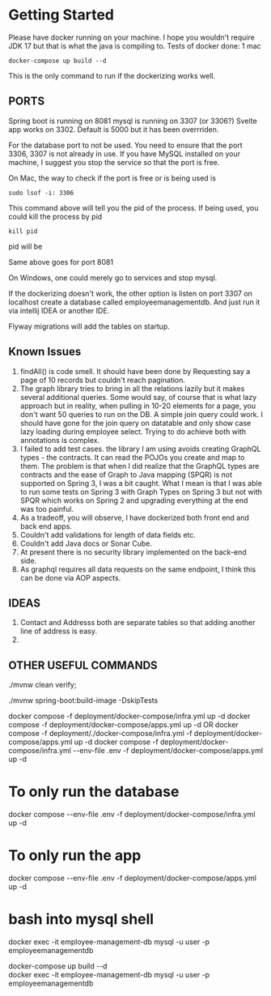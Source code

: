 # Getting Started

Please have docker running on your machine. I hope you wouldn't require JDK 17 but that is what the java is compiling to. 
Tests of docker done: 1 mac


`docker-compose up build --d `

This is the only command to run if the dockerizing works well.

## PORTS

Spring boot is running on 8081
mysql is running on 3307 (or 3306?)
Svelte app works on 3302. Default is 5000 but it has been overrriden. 

For the database port to not be used. You need to ensure that the port 3306, 3307 is not already in use.
If you have MySQL installed on your machine, I suggest you stop the service so that the port is free.

On Mac, the way to check if the port is free or is being used is

`sudo lsof -i: 3306`


This command above will tell you the pid of the process. If being used,  you could kill the process by pid

`kill pid`

pid will be

Same above goes for port 8081

On Windows, one could merely go to services and stop mysql.

If the dockerizing doesn't work, the other option is listen on port 3307 on localhost
create a database called employeemanagementdb. And just run it via intellij IDEA or another IDE.

Flyway migrations will add the tables on startup.

## Known Issues

1. findAll() is  code smell. It should have been done by Requesting say a page of 10 records but couldn't reach pagination.
2. The graph library tries to bring in all the relations lazily but it makes several additional queries. Some would  say, of course that is what lazy approach but in reality, when pulling in 10-20 elements for a page, you don't want 50 queries to run on the DB. A simple join query could work. I should have gone for the join query on datatable and only show case lazy loading during employee select. Trying to do achieve both with annotations is complex.
3. I failed to add test cases. the library I am using avoids creating GraphQL types - the contracts. It can read the POJOs you create and map to them. The problem is that when I did realize that the GraphQL types are contracts and the ease of Graph to Java mapping (SPQR) is not supported on Spring 3, I was a bit caught. What I mean is that I was able to run some tests on Spring 3 with Graph Types on Spring 3 but not with SPQR which works on Spring 2 and upgrading everything at the end was too painful.
4. As a tradeoff, you will observe, I have dockerized both front end and back end apps.
5. Couldn't add validations for length of data fields etc.
6. Couldn't add Java docs or Sonar Cube.
7. At present there is no security library implemented on the back-end side.
8. As graphql requires all data requests on the same endpoint, I think this can be done via AOP aspects.

## IDEAS

1. Contact and Addresss both are separate tables so that adding another line of address is easy.
2.



## OTHER USEFUL COMMANDS
./mvnw clean verify;

./mvnw  spring-boot:build-image -DskipTests

docker compose -f deployment/docker-compose/infra.yml up -d
docker compose -f deployment/docker-compose/apps.yml up -d
OR
docker compose -f deployment/./docker-compose/infra.yml -f deployment/docker-compose/apps.yml up -d
docker compose -f deployment/docker-compose/infra.yml --env-file .env -f deployment/docker-compose/apps.yml up -d



# To only run the database
docker compose --env-file .env  -f deployment/docker-compose/infra.yml up -d

# To only run the app
docker compose --env-file .env  -f deployment/docker-compose/apps.yml up -d


# bash into mysql shell
docker exec -it employee-management-db mysql -u user -p employeemanagementdb

docker-compose up build --d  
docker exec -it employee-management-db mysql -u user -p employeemanagementdb
